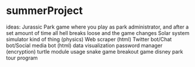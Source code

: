 # summerProject

ideas:
Jurassic Park game where you play as park administrator, and after a set amount of time all hell breaks loose and the game changes
Solar system simulator kind of thing (physics)
Web scraper (html)
Twitter bot/Chat bot/Social media bot (html)
data visualization
password manager (encryption)
turtle module usage
snake game
breakout game
disney park tour program
